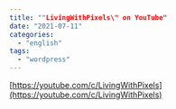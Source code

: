 ```yaml
---
title: ""LivingWithPixels\" on YouTube"
date: "2021-07-11"
categories: 
  - "english"
tags: 
  - "wordpress"
---
```


[https://youtube.com/c/LivingWithPixels](https://youtube.com/c/LivingWithPixels)
